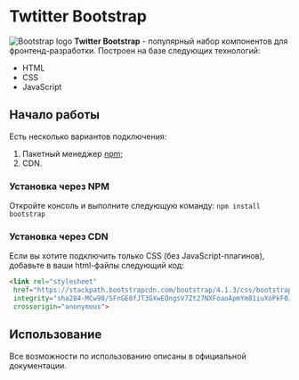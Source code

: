 # Twtitter Bootstrap

![Bootstrap logo](https://i.imgur.com/qhtywl2.png)
**Twitter Bootstrap** - популярный набор компонентов для фронтенд-разработки.
Построен на базе следующих технологий:
* HTML
* CSS
* JavaScript

## Начало работы
Есть несколько вариантов подключения:
1. Пакетный менеджер [npm](https://npmjs.com);
1. CDN.

### Установка через NPM
Откройте консоль и выполните следующую команду: `npm install bootstrap`

### Установка через CDN
Если вы хотите подключить только CSS (без JavaScript-плагинов),
добавьте в ваши html-файлы следующий код:
```html
<link rel="stylesheet"
 href="https://stackpath.bootstrapcdn.com/bootstrap/4.1.3/css/bootstrap.min.css"
 integrity="sha284-MCw98/SFnGE8fJT3GXwEOngsV7Zt27NXFoaoApmYm81iuXoPkF0JwJ8ERdknLPMO"
 crossorigin="anonymous">
```

## Использование
Все возможности по использованию описаны в официальной документации.